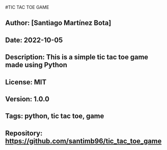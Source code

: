 #TIC TAC TOE GAME
## Author: [Santiago Martínez Bota]
## Date: 2022-10-05
## Description: This is a simple tic tac toe game made using Python
## License: MIT
## Version: 1.0.0
## Tags: python, tic tac toe, game
## Repository: https://github.com/santimb96/tic_tac_toe_game
